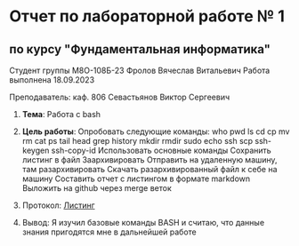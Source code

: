 # Отчет по лабораторной работе № 1
## по курсу "Фундаментальная информатика"

Студент группы М8О-108Б-23 Фролов Вячеслав Витальевич
Работа выполнена 18.09.2023 

Преподаватель: каф. 806 Севастьянов Виктор Сергеевич

1. **Тема**: Работа с bash
2. **Цель работы**:
Опробовать следующие команды:
who
pwd
ls
cd
cp
mv
rm
cat
ps
tail
head
grep
history
mkdir
rmdir
sudo
echo
ssh
scp
ssh-keygen
ssh-copy-id
Использовать основные команды
Сохранить листинг в файл
Заархивировать
Отправить на удаленную машину, там разархивировать
Скачать разархивированный файл к себе на машину
Составить отчет с листингом в формате markdown
Выложить на github через merge веток

3. Протокол:
[Листинг](https://github.com/ukamai/lab/blob/lanb2/listing.md)

4. Вывод:
Я изучил базовые команды BASH и считаю, что данные знания пригодятся мне в дальнейшей работе 
